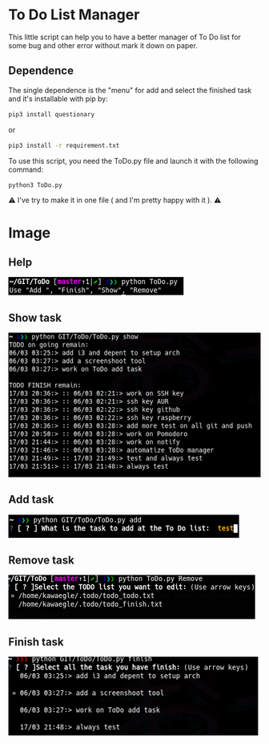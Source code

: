 # To Do List Manager

This little script can help you to have a better manager of To Do list for some bug and other error without mark it down on paper.

## Dependence

The single dependence is the "menu" for add and select the finished task and it's installable with pip by: 
```sh
pip3 install questionary
```
or
```sh
pip3 install -r requirement.txt
```

To use this script, you need the ToDo.py file and launch it with the following command:
```sh
python3 ToDo.py
```

:warning: I've try to make it in one file ( and I'm pretty happy with it ). :warning:

# Image

## Help
![To Do Menu](src/help.png)

## Show task
![To Do show](src/show.png)

## Add task
![To Do add](src/add.png)

## Remove task
![To_Do_Remove](src/remove.png)

## Finish task
![To Do finish](src/finish.png)
